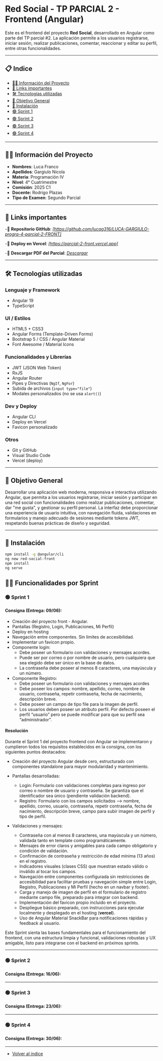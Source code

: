 

# Red Social - TP PARCIAL 2 - Frontend (Angular)

Este es el frontend del proyecto **Red Social**, desarrollado en Angular como parte del TP parcial #2. La aplicación permite a los usuarios registrarse, iniciar sesión, realizar publicaciones, comentar, reaccionar y editar su perfil, entre otras funcionalidades.

---

## 📋 Indice
- [👨‍💻 Información del Proyecto](#-información-del-proyecto)
- [🔗 Links importantes](#-links-importantes)
- [🛠️ Tecnologías utilizadas](#-tecnologías-utilizadas)
- [🎯 Objetivo General](#-objetivo-general)
- [🔧 Instalación](#-instalación)
- [🟢 Sprint 1](#-sprint-1)
- [🟢 Sprint 2](#-sprint-2)
- [🟢 Sprint 3](#-sprint-3)
- [🟢 Sprint 4](#-sprint-4)

---

## 👨‍💻 Información del Proyecto

- **Nombres**: Luca Franco
- **Apellidos**: Gargiulo Nicola
- **Materia**: Programación IV
- **Nivel**: 4° Cuatrimestre
- **Comisión**: 2025 C1
- **Docente:** Rodrigo Plazas  
- **Tipo de Examen**: Segundo Parcial

---

## 🔗 Links importantes

-🔗 **Repositorio GitHub**: *[https://github.com/lucag316/LUCA-GARGIULO-progra-4-parcial-2-FRONT]*

-🔗 **Deploy en Vercel**: *[https://parcial-2-front.vercel.app]*

-📄 **Descargar PDF del Parcial**: *[Descargar](./docs/progra-4-parcial-2.pdf)*

---

## 🛠️ Tecnologías utilizadas

### Lenguaje y Framework
- Angular 19
- TypeScript

### UI / Estilos
- HTML5 + CSS3
- Angular Forms (Template-Driven Forms)
- Bootstrap 5 / CSS / Angular Material 
- Font Awesome / Material Icons

### Funcionalidades y Librerías
- JWT (JSON Web Token)
- RxJS
- Angular Router
- Pipes y Directivas (`NgIf`, `NgFor`)
- Subida de archivos (`input type="file"`)
- Modales personalizados (no se usa `alert()`)

### Dev y Deploy
- Angular CLI
- Deploy en Vercel 
- Favicon personalizado

### Otros
- Git y GitHub
- Visual Studio Code
- Vercel (deploy)

---

## 🎯 Objetivo General

Desarrollar una aplicación web moderna, responsiva e interactiva utilizando Angular, que permita a los usuarios registrarse, iniciar sesión y participar en una red social con funcionalidades como realizar publicaciones, comentar, dar "me gusta", y gestionar su perfil personal. La interfaz debe proporcionar una experiencia de usuario intuitiva, con navegación fluida, validaciones en formularios y manejo adecuado de sesiones mediante tokens JWT, respetando buenas prácticas de diseño y seguridad.

---

## 🔧 Instalación

```bash
npm install -g @angular/cli
ng new red-social-front
npm install
ng serve
```



## 🧑‍💼 Funcionalidades por Sprint

### 🟢 Sprint 1

#### Consigna (Entrega: 09/06): 
- Creación del proyecto front - Angular.
- Pantallas (Registro, Login, Publicaciones, Mi Perfil)
- Deploy en hosting
- Navegación entre componentes. Sin límites de accesibilidad.
- Implementar un favicon propio.
- Componente login:
    - Debe poseer un formulario con validaciones y mensajes acordes.
    - Puede ser por correo o por nombre de usuario, pero cualquiera que sea elegido debe ser único en la base de datos.
    - La contraseña debe poseer al menos 8 caracteres, una mayúscula y un número.
- Componente Registro:
    - Debe poseer un formulario con validaciones y mensajes acordes
    - Debe poseer los campos: nombre, apellido, correo, nombre de usuario, contraseña, repetir contraseña, fecha de nacimiento, descripción breve.
    - Debe poseer un campo de tipo file para la imagen de perfil.
    - Los usuarios deben poseer un atributo perfil. Por defecto poseen el perfil “usuario” pero se puede modificar para que su perfil sea “administrador”.

#### Resolución

Durante el Sprint 1 del proyecto frontend con Angular se implementaron y cumplieron todos los requisitos establecidos en la consigna, con los siguientes puntos destacados:

- Creación del proyecto Angular desde cero, estructurado con componentes standalone para mayor modularidad y mantenimiento.

- Pantallas desarrolladas:

    - Login: Formulario con validaciones completas para ingreso por correo o nombre de usuario y contraseña. Se garantiza que el identificador sea único (pendiente validación backend).
    - Registro: Formulario con los campos solicitados —> nombre, apellido, correo, usuario, contraseña, repetir contraseña, fecha de nacimiento, descripción breve, campo para subir imagen de perfil y tipo de perfil.

- Validaciones y mensajes:

    - Contraseña con al menos 8 caracteres, una mayúscula y un número, validada tanto en template como programáticamente.
    - Mensajes de error claros y amigables para cada campo obligatorio y condición de validación.
    - Confirmación de contraseña y restricción de edad mínima (13 años) en el registro.
    - Indicadores visuales (clases CSS) que muestran estado válido o inválido al tocar los campos.
    - Navegación entre componentes configurada sin restricciones de accesibilidad para facilitar pruebas y navegación simple entre Login, Registro, Publicaciones y Mi Perfil (hecho en un navbar y footer).
    - Carga y manejo de imagen de perfil en el formulario de registro mediante campo file, preparado para integrar con backend.
    - Implementación del favicon propio incluido en el proyecto.
    - Despliegue básico preparado, con instrucciones para ejecutar localmente y desplegado en el hosting (**vercel**).
    - Uso de Angular Material SnackBar para notificaciones rápidas y feedback al usuario.

Este Sprint sienta las bases fundamentales para el funcionamiento del frontend, con una estructura limpia y funcional, validaciones robustas y UX amigable, listo para integrarse con el backend en próximos sprints.

---

### 🟢 Sprint 2

#### Consigna (Entrega: 16/06): 

---

### 🟢 Sprint 3

#### Consigna (Entrega: 23/06): 

---

### 🟢 Sprint 4

#### Consigna (Entrega: 30/06): 

---

- [Volver al indice](#-indice)
